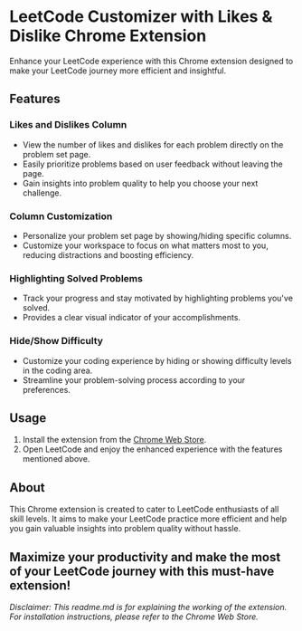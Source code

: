 # LeetCode Customizer with Likes & Dislike Chrome Extension

Enhance your LeetCode experience with this Chrome extension designed to make your LeetCode journey more efficient and insightful.

## Features

### Likes and Dislikes Column
- View the number of likes and dislikes for each problem directly on the problem set page.
- Easily prioritize problems based on user feedback without leaving the page.
- Gain insights into problem quality to help you choose your next challenge.

### Column Customization
- Personalize your problem set page by showing/hiding specific columns.
- Customize your workspace to focus on what matters most to you, reducing distractions and boosting efficiency.

### Highlighting Solved Problems
- Track your progress and stay motivated by highlighting problems you've solved.
- Provides a clear visual indicator of your accomplishments.

### Hide/Show Difficulty
- Customize your coding experience by hiding or showing difficulty levels in the coding area.
- Streamline your problem-solving process according to your preferences.

## Usage

1. Install the extension from the [Chrome Web Store](https://chrome.google.com/webstore/detail/leetcode-customizer-with/ejpnnnpoiniapnipafghdjfkmgbglgoe?utm_source=ext_app_menu).
2. Open LeetCode and enjoy the enhanced experience with the features mentioned above.

## About

This Chrome extension is created to cater to LeetCode enthusiasts of all skill levels. It aims to make your LeetCode practice more efficient and help you gain valuable insights into problem quality without hassle.

Maximize your productivity and make the most of your LeetCode journey with this must-have extension!
---

*Disclaimer: This readme.md is for explaining the working of the extension. For installation instructions, please refer to the Chrome Web Store.*
